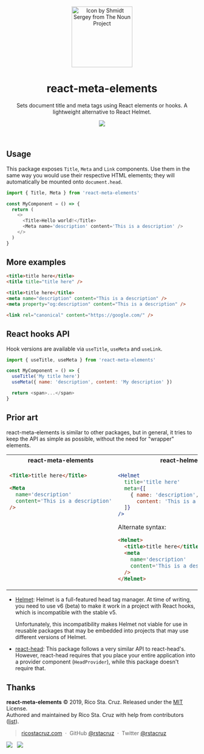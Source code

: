 <p align='center'>
<br>
<a href='https://thenounproject.com/search/?q=meta&i=972404'>
<img src='https://user-images.githubusercontent.com/74385/56846007-04051500-68fc-11e9-9d40-a6f85a1943e5.png' width='160' alt='Icon by Shmidt Sergey from The Noun Project'>
</a>
<br>
</p>

<h1 align='center'>
react-meta-elements
</h1>

<p align='center'>
Sets document title and meta tags using React elements or hooks. A lightweight alternative to React Helmet.
</p>

<p align='center'>
<img src='https://img.shields.io/badge/build-pending-lightgrey.svg'>
</p>

<br>

## Usage

This package exposes `Title`, `Meta` and `Link` components. Use them in the same way you would use their respective HTML elements; they will automatically be mounted onto `document.head`.

```js
import { Title, Meta } from 'react-meta-elements'

const MyComponent = () => {
  return (
    <>
      <Title>Hello world!</Title>
      <Meta name='description' content='This is a description' />
    </>
  )
}
```

## More examples

```html
<title>title here</title>
<title title="title here" />

<title>title here</title>
<meta name="description" content="This is a description" />
<meta property="og:description" content="This is a description" />

<link rel="canonical" content="https://google.com/" />
```

## React hooks API

Hook versions are available via `useTitle`, `useMeta` and `useLink`.

```js
import { useTitle, useMeta } from 'react-meta-elements'

const MyComponent = () => {
  useTitle('My title here')
  useMeta({ name: 'description', content: 'My description' })

  return <span>...</span>
}
```

## Prior art

react-meta-elements is similar to other packages, but in general, it tries to keep the API as simple as possible, without the need for "wrapper" elements.

<table>
<tr>
<th>react-meta-elements</th>
<th>react-helmet</th>
<th>react-head</th>
<th>react-meta-tags</th>
</tr>
<tr></tr>

<tr>
<td valign='top'>

<!-- prettier-ignore -->
```html
<Title>title here</Title>

<Meta
  name='description'
  content='This is a description'
/>
```

</td>
<td valign='top'>

<!-- prettier-ignore -->
```jsx
<Helmet
  title='title here'
  meta={[
    { name: 'description',
      content: 'This is a description' }
  ]}
/>
```

Alternate syntax:

<!-- prettier-ignore -->
```html
<Helmet>
  <title>title here</title>
  <meta
    name='description'
    content='This is a description'
  />
</Helmet>
```


</td>
<td valign='top'>

<!-- prettier-ignore -->
```jsx
<HeadProvider>
  <Title>title here</Title>
  <Meta
    name='description'
    content='This is a description'
  />
</HeadProvider>
```

</td>
<td valign='top'>

<!-- prettier-ignore -->
```jsx
<HeadProvider headTags={[]}>
  <MetaTags>
    <title>title here</title>
    <meta
      name='description'
      content='This is a description'
    />
  </MetaTags>
</HeadProvider>
```

</td>
</tr>
</table>

- [Helmet]: Helmet is a full-featured head tag manager. At time of writing, you need to use v6 (beta) to make it work in a project with React hooks, which is incompatible with the stable v5.

  Unfortunately, this incompatibility makes Helmet not viable for use in reusable packages that may be embedded into projects that may use different versions of Helmet.

- [react-head]: This package follows a very similar API to react-head's. However, react-head requires that you place your entire application into a provider component (`HeadProvider`), while this package doesn't require that.

[helmet]: https://yarn.pm/react-helmet
[react-head]: https://yarn.pm/react-head
[penpad]: https://github.com/rstacruz/penpad

## Thanks

**react-meta-elements** © 2019, Rico Sta. Cruz. Released under the [MIT] License.<br>
Authored and maintained by Rico Sta. Cruz with help from contributors ([list][contributors]).

> [ricostacruz.com](http://ricostacruz.com) &nbsp;&middot;&nbsp;
> GitHub [@rstacruz](https://github.com/rstacruz) &nbsp;&middot;&nbsp;
> Twitter [@rstacruz](https://twitter.com/rstacruz)

[![](https://img.shields.io/github/followers/rstacruz.svg?style=social&label=@rstacruz)](https://github.com/rstacruz) &nbsp;
[![](https://img.shields.io/twitter/follow/rstacruz.svg?style=social&label=@rstacruz)](https://twitter.com/rstacruz)

[mit]: http://mit-license.org/
[contributors]: http://github.com/rstacruz/react-meta-elements/contributors
